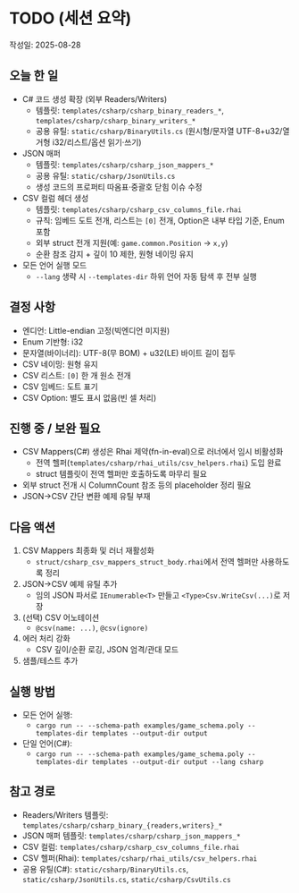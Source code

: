 # TODO (세션 요약)

작성일: 2025-08-28

## 오늘 한 일
- C# 코드 생성 확장 (외부 Readers/Writers)
  - 템플릿: `templates/csharp/csharp_binary_readers_*`, `templates/csharp/csharp_binary_writers_*`
  - 공용 유틸: `static/csharp/BinaryUtils.cs` (원시형/문자열 UTF-8+u32/열거형 i32/리스트/옵션 읽기·쓰기)
- JSON 매퍼
  - 템플릿: `templates/csharp/csharp_json_mappers_*`
  - 공용 유틸: `static/csharp/JsonUtils.cs`
  - 생성 코드의 프로퍼티 따옴표·중괄호 닫힘 이슈 수정
- CSV 컬럼 헤더 생성
  - 템플릿: `templates/csharp/csharp_csv_columns_file.rhai`
  - 규칙: 임베드 도트 전개, 리스트는 `[0]` 전개, Option은 내부 타입 기준, Enum 포함
  - 외부 struct 전개 지원(예: `game.common.Position` → `x,y`)
  - 순환 참조 감지 + 깊이 10 제한, 원형 네이밍 유지
- 모든 언어 실행 모드
  - `--lang` 생략 시 `--templates-dir` 하위 언어 자동 탐색 후 전부 실행

## 결정 사항
- 엔디언: Little-endian 고정(빅엔디언 미지원)
- Enum 기반형: i32
- 문자열(바이너리): UTF-8(무 BOM) + u32(LE) 바이트 길이 접두
- CSV 네이밍: 원형 유지
- CSV 리스트: `[0]` 한 개 원소 전개
- CSV 임베드: 도트 표기
- CSV Option: 별도 표시 없음(빈 셀 처리)

## 진행 중 / 보완 필요
- CSV Mappers(C#) 생성은 Rhai 제약(fn-in-eval)으로 러너에서 임시 비활성화
  - 전역 헬퍼(`templates/csharp/rhai_utils/csv_helpers.rhai`) 도입 완료
  - struct 템플릿이 전역 헬퍼만 호출하도록 마무리 필요
- 외부 struct 전개 시 ColumnCount 참조 등의 placeholder 정리 필요
- JSON→CSV 간단 변환 예제 유틸 부재

## 다음 액션
1) CSV Mappers 최종화 및 러너 재활성화
   - `struct/csharp_csv_mappers_struct_body.rhai`에서 전역 헬퍼만 사용하도록 정리
2) JSON→CSV 예제 유틸 추가
   - 임의 JSON 파서로 `IEnumerable<T>` 만들고 `<Type>Csv.WriteCsv(...)`로 저장
3) (선택) CSV 어노테이션
   - `@csv(name: ...)`, `@csv(ignore)`
4) 에러 처리 강화
   - CSV 깊이/순환 로깅, JSON 엄격/관대 모드
5) 샘플/테스트 추가

## 실행 방법
- 모든 언어 실행:
  - `cargo run -- --schema-path examples/game_schema.poly --templates-dir templates --output-dir output`
- 단일 언어(C#):
  - `cargo run -- --schema-path examples/game_schema.poly --templates-dir templates --output-dir output --lang csharp`

## 참고 경로
- Readers/Writers 템플릿: `templates/csharp/csharp_binary_{readers,writers}_*`
- JSON 매퍼 템플릿: `templates/csharp/csharp_json_mappers_*`
- CSV 컬럼: `templates/csharp/csharp_csv_columns_file.rhai`
- CSV 헬퍼(Rhai): `templates/csharp/rhai_utils/csv_helpers.rhai`
- 공용 유틸(C#): `static/csharp/BinaryUtils.cs`, `static/csharp/JsonUtils.cs`, `static/csharp/CsvUtils.cs`

